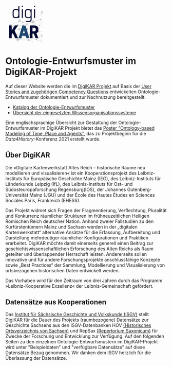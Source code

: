 <a href="https://digikar.eu/"><img src="img/DigiKAR_Logo_020921.svg" width="23%" alt="DigiKAR-Logo"></a>

# Ontologie-Entwurfsmuster im DigiKAR-Projekt
Auf dieser Website werden die im <a href="https://digikar.eu/">DigiKAR Projekt</a> auf Basis der [User Stories and zugehörigen Competency Questions](https://ieg-dhr.github.io/DigiKAR-Competency-Questions/) entwickelten Ontologie-Entwurfsmuster dokumentiert und zur Nachnutzung bereitgestellt.

- [Katalog der Ontologie-Entwurfsmuster](odp/)
- [Übersicht der eingesetzten Wissensorganisationssysteme](kos/)

Eine englischsprachige Übersicht zur Gestaltung der Ontologie-Entwurfsmuster im DigiKAR Projekt bietet das <a href="https://zenodo.org/record/4895498#.Y_eQj9CZM2w">Poster "Ontology-based Modeling of Time, Place and Agents"</a>, das zu Projektbeginn für die <em>Data4History</em>-Konferenz 2021 erstellt wurde.


## Über DigiKAR
Die »Digitale Kartenwerkstatt Altes Reich – historische Räume neu modellieren und visualisieren« ist ein Kooperationsprojekt des Leibniz-Instituts für Europäische Geschichte Mainz (IEG), des Leibniz-Instituts für Länderkunde Leipzig (IfL), des Leibniz-Instituts für Ost- und Südosteuropaforschung Regensburg(IOS), der Johannes Gutenberg-Universität Mainz (JGU) und der École des Hautes Études en Sciences Sociales Paris, Frankreich (EHESS).

Das Projekt widmet sich Fragen der Fragmentierung, Verflechtung, Pluralität und Konkurrenz räumlicher Strukturen im frühneuzeitlichen Heiligen Römischen Reich deutscher Nation. Anhand zweier Fallstudien zu den Kurfürstentümern Mainz und Sachsen werden in der „digitalen Kartenwerkstatt“ alternative Ansätze für die Erfassung, Aufbereitung und Darstellung mehrdeutiger räumlicher Konfigurationen und Praktiken erarbeitet. DigiKAR möchte damit einerseits generell einen Beitrag zur geschichtswissenschaftlichen Erforschung des Alten Reichs als Raum geteilter und überlappender Herrschaft leisten. Andererseits sollen innovative und für andere Forschungsprojekte anschlussfähige Konzepte sowie „Best Practices“ der Sammlung, Modellierung und Visualisierung von ortsbezogenen historischen Daten entwickelt werden.

Das Vorhaben wird für den Zeitraum von drei Jahren durch das Programm »Leibniz-Kooperative Exzellenz« der Leibniz-Gemeinschaft gefördert.

## Datensätze aus Kooperationen
Das [Institut für Sächsische Geschichte und Volkskunde (ISGV)](https://www.isgv.de/) stellt DigiKAR für die Dauer des Projekts (raumbezogene) Datensätze zur Geschichte Sachsens aus den ISGV-Datenbanken HOV [(Historisches Ortsverzeichnis von Sachsen)](https://www.isgv.de/projekte/saechsische-geschichte/historisches-ortsverzeichnis-von-sachsen) und RepSax [(Repertorium Saxonicum)](https://www.isgv.de/projekte/archiv/repertorium-saxonicum) für Zwecke der Forschung und Entwicklung zur Verfügung. Auf den folgenden Seiten zu den einzelnen Ontologie-Entwurfsmustern im DigiKAR-Projekt wird unter "Beispieldaten" und "verfügbare Datensätze" auf diese Datensätze Bezug genommen. Wir danken dem ISGV herzlich für die Überlassung der Datensätze.
